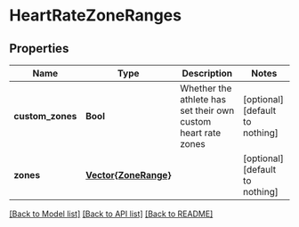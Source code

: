 # HeartRateZoneRanges


## Properties
Name | Type | Description | Notes
------------ | ------------- | ------------- | -------------
**custom_zones** | **Bool** | Whether the athlete has set their own custom heart rate zones | [optional] [default to nothing]
**zones** | [**Vector{ZoneRange}**](ZoneRange.md) |  | [optional] [default to nothing]


[[Back to Model list]](../README.md#models) [[Back to API list]](../README.md#api-endpoints) [[Back to README]](../README.md)


